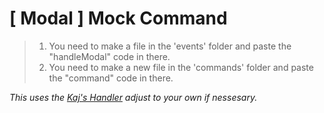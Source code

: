 # [ Modal ] Mock Command

> 1. You need to make a file in the 'events' folder and paste the "handleModal" code in there.
> 2. You need to make a new file in the 'commands' folder and paste the "command" code in there.

*This uses the [Kaj's Handler](https://www.youtube.com/@kajdev) adjust to your own if nessesary.*
